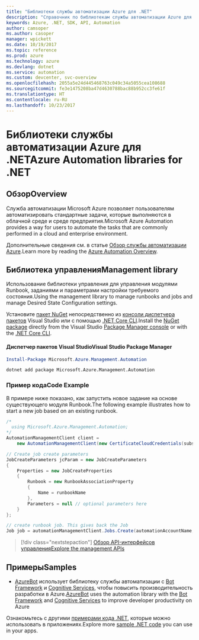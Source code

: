```yaml
---
title: "Библиотеки службы автоматизации Azure для .NET"
description: "Справочник по библиотекам службы автоматизации Azure для .NET"
keywords: Azure, .NET, SDK, API, Automation
author: camsoper
ms.author: casoper
manager: wpickett
ms.date: 10/19/2017
ms.topic: reference
ms.prod: azure
ms.technology: azure
ms.devlang: dotnet
ms.service: automation
ms.custom: devcenter, svc-overview
ms.openlocfilehash: 2055a5e24d445468763c049c34a5055cea108688
ms.sourcegitcommit: fe3e1475208ba47d4630788bac88b952cc3fe61f
ms.translationtype: HT
ms.contentlocale: ru-RU
ms.lasthandoff: 10/23/2017
---
```

# <a name="azure-automation-libraries-for-net"></a><span data-ttu-id="78659-104">Библиотеки службы автоматизации Azure для .NET</span><span class="sxs-lookup"><span data-stu-id="78659-104">Azure Automation libraries for .NET</span></span>

## <a name="overview"></a><span data-ttu-id="78659-105">Обзор</span><span class="sxs-lookup"><span data-stu-id="78659-105">Overview</span></span>

<span data-ttu-id="78659-106">Служба автоматизации Microsoft Azure позволяет пользователям автоматизировать стандартные задачи, которые выполняются в облачной среде и среде предприятия.</span><span class="sxs-lookup"><span data-stu-id="78659-106">Microsoft Azure Automation provides a way for users to automate the tasks that are commonly performed in a cloud and enterprise environment.</span></span> 

<span data-ttu-id="78659-107">Дополнительные сведения см. в статье [Обзор службы автоматизации Azure](/azure/automation/automation-intro).</span><span class="sxs-lookup"><span data-stu-id="78659-107">Learn more by reading the [Azure Automation Overview](/azure/automation/automation-intro).</span></span>

## <a name="management-library"></a><span data-ttu-id="78659-108">Библиотека управления</span><span class="sxs-lookup"><span data-stu-id="78659-108">Management library</span></span>

<span data-ttu-id="78659-109">Использование библиотеки управления для управления модулями Runbook, заданиями и параметрами настройки требуемого состояния.</span><span class="sxs-lookup"><span data-stu-id="78659-109">Using the management library to manage runbooks and jobs and manage Desired State Configuration settings.</span></span>

<span data-ttu-id="78659-110">Установите [пакет NuGet](https://www.nuget.org/packages/Microsoft.Azure.Management.Automation) непосредственно из [консоли диспетчера пакетов][PackageManager] Visual Studio или с помощью [.NET Core CLI][DotNetCLI].</span><span class="sxs-lookup"><span data-stu-id="78659-110">Install the [NuGet package](https://www.nuget.org/packages/Microsoft.Azure.Management.Automation) directly from the Visual Studio [Package Manager console][PackageManager] or with the [.NET Core CLI][DotNetCLI].</span></span>

#### <a name="visual-studio-package-manager"></a><span data-ttu-id="78659-111">Диспетчер пакетов Visual Studio</span><span class="sxs-lookup"><span data-stu-id="78659-111">Visual Studio Package Manager</span></span>

```powershell
Install-Package Microsoft.Azure.Management.Automation
```

```bash
dotnet add package Microsoft.Azure.Management.Automation
```

### <a name="code-example"></a><span data-ttu-id="78659-112">Пример кода</span><span class="sxs-lookup"><span data-stu-id="78659-112">Code Example</span></span>

<span data-ttu-id="78659-113">В примере ниже показано, как запустить новое задание на основе существующего модуля Runbook.</span><span class="sxs-lookup"><span data-stu-id="78659-113">The following example illustrates how to start a new job based on an existing runbook.</span></span>

```csharp
/*
  using Microsoft.Azure.Management.Automation;
*/
AutomationManagementClient client =
    new AutomationManagementClient(new CertificateCloudCredentials(subscriptionId, cert));

// Create job create parameters
JobCreateParameters jcParam = new JobCreateParameters
{
    Properties = new JobCreateProperties
    {
        Runbook = new RunbookAssociationProperty
        {
            Name = runbookName
        },
        Parameters = null // optional parameters here
    }
};

// create runbook job. This gives back the Job
Job job = automationManagementClient.Jobs.Create(automationAccountName, jcParam).Job;
```

> [!div class="nextstepaction"]
> [<span data-ttu-id="78659-114">Обзор API-интерфейсов управления</span><span class="sxs-lookup"><span data-stu-id="78659-114">Explore the management APIs</span></span>](/dotnet/api/overview/azure/automation/management)

## <a name="samples"></a><span data-ttu-id="78659-115">Примеры</span><span class="sxs-lookup"><span data-stu-id="78659-115">Samples</span></span>

* <span data-ttu-id="78659-116">[AzureBot](https://github.com/Microsoft/AzureBot) использует библиотеку службы автоматизации с [Bot Framework](https://docs.microsoft.com/bot-framework/) и [Cognitive Services](/cognitive-services), чтобы повысить производительность разработки в Azure.</span><span class="sxs-lookup"><span data-stu-id="78659-116">[AzureBot](https://github.com/Microsoft/AzureBot) uses the automation library with the [Bot Framework](https://docs.microsoft.com/bot-framework/) and [Cognitive Services](/cognitive-services) to improve developer productivity on Azure</span></span>

<span data-ttu-id="78659-117">Ознакомьтесь с другими [примерами кода .NET](https://azure.microsoft.com/resources/samples/?platform=dotnet), которые можно использовать в приложениях.</span><span class="sxs-lookup"><span data-stu-id="78659-117">Explore more [sample .NET code](https://azure.microsoft.com/resources/samples/?platform=dotnet) you can use in your apps.</span></span>

[PackageManager]: https://docs.microsoft.com/nuget/tools/package-manager-console
[DotNetCLI]: https://docs.microsoft.com/dotnet/core/tools/dotnet-add-package
